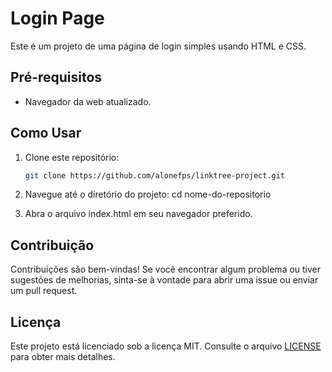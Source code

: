 # Login Page

Este é um projeto de uma página de login simples usando HTML e CSS.

## Pré-requisitos

- Navegador da web atualizado.

## Como Usar

1. Clone este repositório:
   ```bash
   git clone https://github.com/alonefps/linktree-project.git
   
2. Navegue até o diretório do projeto:
cd nome-do-repositorio

3. Abra o arquivo index.html em seu navegador preferido.

## Contribuição

Contribuições são bem-vindas! Se você encontrar algum problema ou tiver sugestões de melhorias, sinta-se à vontade para abrir uma issue ou enviar um pull request.

## Licença

Este projeto está licenciado sob a licença MIT. Consulte o arquivo [LICENSE](./LICENSE) para obter mais detalhes.
